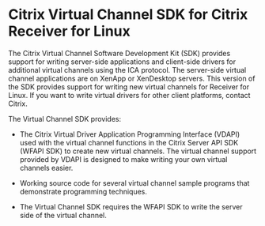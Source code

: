 # Citrix Virtual Channel SDK for Citrix Receiver for Linux 


The Citrix Virtual Channel Software Development Kit (SDK) provides
support for writing server-side applications and client-side drivers for
additional virtual channels using the ICA protocol. The server-side
virtual channel applications are on XenApp or XenDesktop servers. This
version of the SDK provides support for writing new virtual channels for
Receiver for Linux. If you want to write virtual drivers for other
client platforms, contact Citrix.

The Virtual Channel SDK provides:

-   The Citrix Virtual Driver Application Programming Interface (VDAPI)
    used with the virtual channel functions in the Citrix Server API SDK
    (WFAPI SDK) to create new virtual channels. The virtual channel
    support provided by VDAPI is designed to make writing your own
    virtual channels easier.

-   Working source code for several virtual channel sample programs that
    demonstrate programming techniques.

-   The Virtual Channel SDK requires the WFAPI SDK to write the server
    side of the virtual channel.
